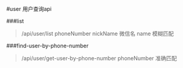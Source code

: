 #user 用户查询api

###list
>/api/user/list
>phoneNumber
>nickName 微信名
>name
>模糊匹配


###find-user-by-phone-number
>/api/user/get-user-by-phone-number
>phoneNumber
>准确匹配

